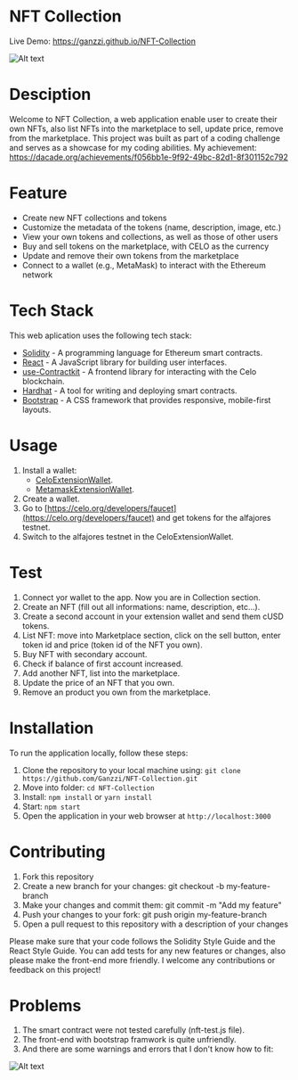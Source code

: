 # NFT Collection
Live Demo: https://ganzzi.github.io/NFT-Collection

![Alt text](./src/assets/img/Screenshot.png "Demo")

# Desciption
Welcome to NFT Collection, a web application enable user to create their own NFTs, also list NFTs into the marketplace to sell, update price, remove from the marketplace. This project was built as part of a coding challenge and serves as a showcase for my coding abilities. My achievement: https://dacade.org/achievements/f056bb1e-9f92-49bc-82d1-8f301152c792

# Feature
- Create new NFT collections and tokens
- Customize the metadata of the tokens (name, description, image, etc.)
- View your own tokens and collections, as well as those of other users
- Buy and sell tokens on the marketplace, with CELO as the currency
- Update and remove their own tokens from the marketplace
- Connect to a wallet (e.g., MetaMask) to interact with the Ethereum network

# Tech Stack
This web aplication uses the following tech stack:
- [Solidity](https://docs.soliditylang.org/) - A programming language for Ethereum smart contracts.
- [React](https://reactjs.org/) - A JavaScript library for building user interfaces.
- [use-Contractkit](contractkit
) - A frontend library for interacting with the Celo blockchain.
- [Hardhat](https://hardhat.org/) - A tool for writing and deploying smart contracts.
- [Bootstrap](https://getbootstrap.com/) - A CSS framework that provides responsive, mobile-first layouts.

# Usage
1. Install a wallet:
   - [CeloExtensionWallet](https://chrome.google.com/webstore/detail/celoextensionwallet/kkilomkmpmkbdnfelcpgckmpcaemjcdh?hl=en).
   - [MetamaskExtensionWallet](https://chrome.google.com/webstore/detail/metamask/nkbihfbeogaeaoehlefnkodbefgpgknn?hl=en).
2. Create a wallet.
3. Go to [https://celo.org/developers/faucet](https://celo.org/developers/faucet) and get tokens for the alfajores testnet.
4. Switch to the alfajores testnet in the CeloExtensionWallet.

# Test
1. Connect yor wallet to the app. Now you are in Collection section.
1. Create an NFT (fill out all informations: name, description, etc...).
2. Create a second account in your extension wallet and send them cUSD tokens.
3. List NFT: move into Marketplace section, click on the sell button, enter token id and price (token id of the NFT you own).
3. Buy NFT with secondary account.
4. Check if balance of first account increased.
5. Add another NFT, list into the marketplace.
7. Update the price of an NFT that you own.
8. Remove an product you own from the marketplace.

# Installation
To run the application locally, follow these steps:

1. Clone the repository to your local machine using: ``` git clone https://github.com/Ganzzi/NFT-Collection.git ```
2. Move into folder: ``` cd NFT-Collection ```
3. Install: ``` npm install ``` or ``` yarn install ```
4. Start: ``` npm start ```
5. Open the application in your web browser at ``` http://localhost:3000 ```

# Contributing
1. Fork this repository
2. Create a new branch for your changes: git checkout -b my-feature-branch
3. Make your changes and commit them: git commit -m "Add my feature"
4. Push your changes to your fork: git push origin my-feature-branch
5. Open a pull request to this repository with a description of your changes

Please make sure that your code follows the Solidity Style Guide and the React Style Guide. You can add tests for any new features or changes, also please make the front-end more friendly. I welcome any contributions or feedback on this project!

# Problems
1. The smart contract were not tested carefully (nft-test.js file).
2. The front-end with bootstrap framwork is quite unfriendly.
3. And there are some warnings and errors that I don't know how to fit:

![Alt text](./src/assets/img/Screenshot2.png "Optional title")
